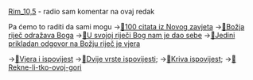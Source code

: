[Rim_10,5](3.Biblijski_tekstovi/Rim_10,5.md) - radio sam komentar na ovaj redak

Pa ćemo to raditi da sami mogu
→[📝100 citata iz Novog zavjeta](../2.tekstovi/sto-citata-iz-Novog-zavjeta.md)
→[📝Božja riječ odražava Boga](031%20Božja%20riječ%20odražava%20Boga.md)
→[📝U svojoj riječi Bog nam je dao sebe](031.1U%20svojoj%20riječi%20Bog%20nam%20je%20dao%20sebe.md)
→[📝Jedini prikladan odgovor na Božju riječ je vjera](Jedini%20prikladan%20odgovor%20na%20Božju%20riječ%20je%20vjera.md) 

→[📝Vjera i ispovijest](../2.tekstovi/Vjera-i-ispovijest.md)
→[📝Dvije vrste ispovijesti](Dvije%20vrste%20ispovijesti.md);
→[📝Kriva ispovijest](Kriva%20ispovijest.md);
→[📝Rekne-li-tko-ovoj-gori](../2.tekstovi/Rekne-li-tko-ovoj-gori.md)
